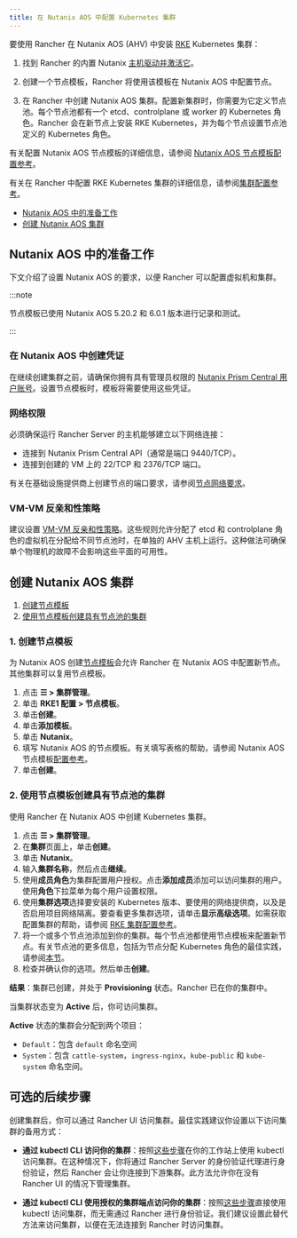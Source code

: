 ```yaml
---
title: 在 Nutanix AOS 中配置 Kubernetes 集群
---
```


要使用 Rancher 在 Nutanix AOS (AHV) 中安装 [RKE](https://rancher.com/docs/rke/latest/en/) Kubernetes 集群：

1. 找到 Rancher 的内置 Nutanix [主机驱动并激活它](../../../authentication-permissions-and-global-configuration/about-provisioning-drivers/manage-node-drivers.md#激活停用主机驱动)。

1. 创建一个节点模板，Rancher 将使用该模板在 Nutanix AOS 中配置节点。

1. 在 Rancher 中创建 Nutanix AOS 集群。配置新集群时，你需要为它定义节点池。每个节点池都有一个 etcd、controlplane 或 worker 的 Kubernetes 角色。Rancher 会在新节点上安装 RKE Kubernetes，并为每个节点设置节点池定义的 Kubernetes 角色。

有关配置 Nutanix AOS 节点模板的详细信息，请参阅 [Nutanix AOS 节点模板配置参考](../../../../../reference-guides/cluster-configuration/downstream-cluster-configuration/node-template-configuration/nutanix.md)。

有关在 Rancher 中配置 RKE Kubernetes 集群的详细信息，请参阅[集群配置参考](../../../../../reference-guides/cluster-configuration/rancher-server-configuration/rke1-cluster-configuration.md)。

- [Nutanix AOS 中的准备工作](#nutanix-aos-中的准备工作)
- [创建 Nutanix AOS 集群](#创建-nutanix-aos-集群)

## Nutanix AOS 中的准备工作

下文介绍了设置 Nutanix AOS 的要求，以便 Rancher 可以配置虚拟机和集群。

:::note

节点模板已使用 Nutanix AOS 5.20.2 和 6.0.1 版本进行记录和测试。

:::

### 在 Nutanix AOS 中创建凭证

在继续创建集群之前，请确保你拥有具有管理员权限的 [Nutanix Prism Central 用户账号](https://portal.nutanix.com/page/documents/details?targetId=Nutanix-Security-Guide-v6_0:wc-user-create-wc-t.html)。设置节点模板时，模板将需要使用这些凭证。

### 网络权限

必须确保运行 Rancher Server 的主机能够建立以下网络连接：

- 连接到 Nutanix Prism Central API（通常是端口 9440/TCP）。
- 连接到创建的 VM 上的 22/TCP 和 2376/TCP 端口。

有关在基础设施提供商上创建节点的端口要求，请参阅[节点网络要求](../../../kubernetes-clusters-in-rancher-setup/node-requirements-for-rancher-managed-clusters.md#网络要求)。

### VM-VM 反亲和性策略

建议设置 [VM-VM 反亲和性策略](https://portal.nutanix.com/page/documents/details?targetId=AHV-Admin-Guide-v6_1:ahv-vm-anti-affinity-t.html)。这些规则允许分配了 etcd 和 controlplane 角色的虚拟机在分配给不同节点池时，在单独的 AHV 主机上运行。这种做法可确保单个物理机的故障不会影响这些平面的可用性。

## 创建 Nutanix AOS 集群

1. [创建节点模板](#1-创建节点模板)
2. [使用节点模板创建具有节点池的集群](#2-使用节点模板创建具有节点池的集群)

### 1. 创建节点模板

为 Nutanix AOS 创建[节点模板](../use-new-nodes-in-an-infra-provider.md#节点模板)会允许 Rancher 在 Nutanix AOS 中配置新节点。其他集群可以复用节点模板。

1. 点击 **☰ > 集群管理**。
1. 单击 **RKE1 配置 > 节点模板**。
1. 单击**创建**。
1. 单击**添加模板**。
1. 单击 **Nutanix**。
1. 填写 Nutanix AOS 的节点模板。有关填写表格的帮助，请参阅 Nutanix AOS 节点模板[配置参考](../../../../../reference-guides/cluster-configuration/downstream-cluster-configuration/node-template-configuration/nutanix.md)。
1. 单击**创建**。

### 2. 使用节点模板创建具有节点池的集群

使用 Rancher 在 Nutanix AOS 中创建 Kubernetes 集群。

1. 点击 **☰ > 集群管理**。
1. 在**集群**页面上，单击**创建**。
1. 单击 **Nutanix**。
1. 输入**集群名称**，然后点击**继续**。
1. 使用**成员角色**为集群配置用户授权。点击**添加成员**添加可以访问集群的用户。使用**角色**下拉菜单为每个用户设置权限。
1. 使用**集群选项**选择要安装的 Kubernetes 版本、要使用的网络提供商，以及是否启用项目网络隔离。要查看更多集群选项，请单击**显示高级选项**。如需获取配置集群的帮助，请参阅 [RKE 集群配置参考](../../../../../reference-guides/cluster-configuration/rancher-server-configuration/rke1-cluster-configuration.md)。
1. 将一个或多个节点池添加到你的集群。每个节点池都使用节点模板来配置新节点。有关节点池的更多信息，包括为节点分配 Kubernetes 角色的最佳实践，请参阅[本节](../../../launch-kubernetes-with-rancher/use-new-nodes-in-an-infra-provider/use-new-nodes-in-an-infra-provider.md#节点池)。
1. 检查并确认你的选项。然后单击**创建**。

**结果**：集群已创建，并处于 **Provisioning** 状态。Rancher 已在你的集群中。

当集群状态变为 **Active** 后，你可访问集群。

**Active** 状态的集群会分配到两个项目：

- `Default`：包含 `default` 命名空间
- `System`：包含 `cattle-system`，`ingress-nginx`，`kube-public` 和 `kube-system` 命名空间。

## 可选的后续步骤

创建集群后，你可以通过 Rancher UI 访问集群。最佳实践建议你设置以下访问集群的备用方式：

- **通过 kubectl CLI 访问你的集群**：按照[这些步骤](../../../../new-user-guides/manage-clusters/access-clusters/use-kubectl-and-kubeconfig.md#在工作站使用-kubectl-访问集群)在你的工作站上使用 kubectl 访问集群。在这种情况下，你将通过 Rancher Server 的身份验证代理进行身份验证，然后 Rancher 会让你连接到下游集群。此方法允许你在没有 Rancher UI 的情况下管理集群。

- **通过 kubectl CLI 使用授权的集群端点访问你的集群**：按照[这些步骤](../../../../new-user-guides/manage-clusters/access-clusters/use-kubectl-and-kubeconfig.md#直接使用下游集群进行身份验证)直接使用 kubectl 访问集群，而无需通过 Rancher 进行身份验证。我们建议设置此替代方法来访问集群，以便在无法连接到 Rancher 时访问集群。